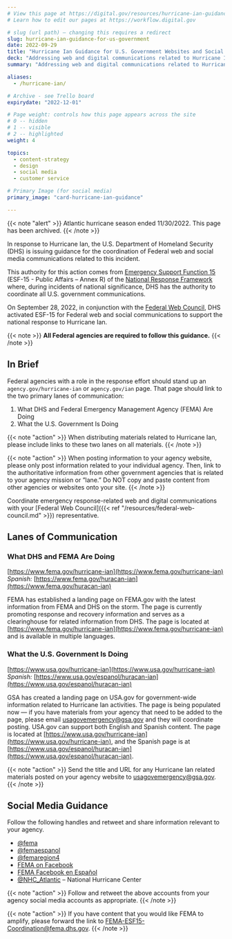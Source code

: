 ```yaml
---
# View this page at https://digital.gov/resources/hurricane-ian-guidance-for-us-government 
# Learn how to edit our pages at https://workflow.digital.gov

# slug (url path) — changing this requires a redirect
slug: hurricane-ian-guidance-for-us-government
date: 2022-09-29
title: "Hurricane Ian Guidance for U.S. Government Websites and Social Media"
deck: "Addressing web and digital communications related to Hurricane Ian"
summary: "Addressing web and digital communications related to Hurricane Ian"

aliases:
  - /hurricane-ian/

# Archive - see Trello board
expirydate: "2022-12-01"

# Page weight: controls how this page appears across the site
# 0 -- hidden
# 1 -- visible
# 2 -- highlighted
weight: 4

topics:
  - content-strategy
  - design
  - social media
  - customer service

# Primary Image (for social media)
primary_image: "card-hurricane-ian-guidance"

---
```


{{< note "alert" >}} Atlantic hurricane season ended 11/30/2022. This page has been archived. {{< /note >}}

In response to Hurricane Ian, the U.S. Department of Homeland Security (DHS) is issuing guidance for the coordination of Federal web and social media communications related to this incident.

This authority for this action comes from [Emergency Support Function 15](https://www.fema.gov/media-library/assets/documents/34369) (ESF-15 - Public Affairs – Annex R) of the [National Response Framework](https://www.fema.gov/media-library/assets/documents/117791) where, during incidents of national significance, DHS has the authority to coordinate all U.S. government communications.

On September 28, 2022, in conjunction with the [Federal Web Council](https://digital.gov/resources/federal-web-council/), DHS activated ESF-15 for Federal web and social communications to support the national response to Hurricane Ian.

{{< note >}} **All Federal agencies are required to follow this guidance.** {{< /note >}}

## In Brief

Federal agencies with a role in the response effort should stand up an `agency.gov/hurricane-ian` or `agency.gov/ian` page. That page should link to the two primary lanes of communication:

1. What DHS and Federal Emergency Management Agency (FEMA) Are Doing
2. What the U.S. Government Is Doing


{{< note "action" >}}
When distributing materials related to Hurricane Ian, please include links to these two lanes on all materials.
{{< /note >}}

{{< note "action" >}}
When posting information to your agency website, please only post information related to your individual agency. Then, link to the authoritative information from other government agencies that is related to your agency mission or ”lane.” Do NOT copy and paste content from other agencies or websites onto your site.
{{< /note >}}

Coordinate emergency response-related web and digital communications with your [Federal Web Council]({{< ref "/resources/federal-web-council.md" >}}) representative.

## Lanes of Communication

### What DHS and FEMA Are Doing

[https://www.fema.gov/hurricane-ian](https://www.fema.gov/hurricane-ian) <br />
*Spanish:* [https://www.fema.gov/huracan-ian](https://www.fema.gov/huracan-ian)

FEMA has established a landing page on FEMA.gov with the latest information from FEMA and DHS on the storm. The page is currently promoting response and recovery information and serves as a clearinghouse for related information from DHS. The page is located at [https://www.fema.gov/hurricane-ian](https://www.fema.gov/hurricane-ian) and is available in multiple languages.

### What the U.S. Government Is Doing

[https://www.usa.gov/hurricane-ian](https://www.usa.gov/hurricane-ian) <br />
*Spanish:* [https://www.usa.gov/espanol/huracan-ian](https://www.usa.gov/espanol/huracan-ian)

GSA has created a landing page on USA.gov for government-wide information related to Hurricane Ian activities. The page is being populated now — if you have materials from your agency that need to be added to the page, please email usagovemergency@gsa.gov and they will coordinate posting. USA.gov can support both English and Spanish content. The page is located at [https://www.usa.gov/hurricane-ian](https://www.usa.gov/hurricane-ian), and the Spanish page is at [https://www.usa.gov/espanol/huracan-ian](https://www.usa.gov/espanol/huracan-ian).

{{< note "action" >}}
Send the title and URL for any Hurricane Ian related materials posted on your agency website to usagovemergency@gsa.gov.
{{< /note >}}

## Social Media Guidance

Follow the following handles and retweet and share information relevant to your agency.

* [@fema](https://www.twitter.com/fema)
* [@femaespanol](https://twitter.com/femaespanol)
* [@femaregion4](https://twitter.com/femaregion4)
* [FEMA on Facebook](https://www.facebook.com/fema)
* [FEMA Facebook en Español](https://www.facebook.com/FEMAespanol/)
* [@NHC_Atlantic](https://twitter.com/NHC_Atlantic) – National Hurricane Center

{{< note "action" >}}
Follow and retweet the above accounts from your agency social media accounts as appropriate.
{{< /note >}}

{{< note "action" >}}
If you have content that you would like FEMA to amplify, please forward the link to FEMA-ESF15-Coordination@fema.dhs.gov.
{{< /note >}}
